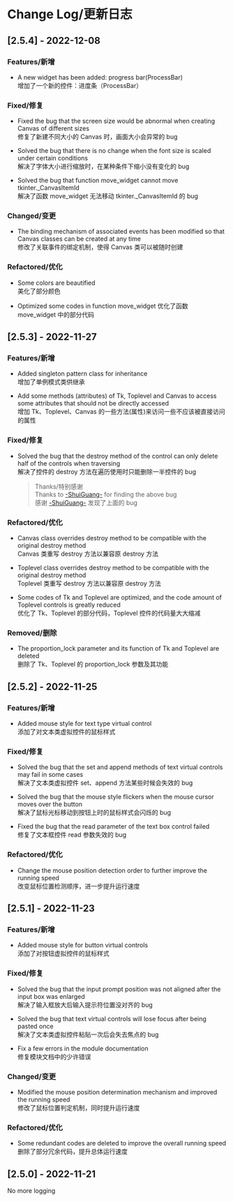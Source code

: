 Change Log/更新日志
==================

[2.5.4] - 2022-12-08
--------------------

### Features/新增

* A new widget has been added: progress bar(ProcessBar)  
增加了一个新的控件：进度条（ProcessBar）

### Fixed/修复

* Fixed the bug that the screen size would be abnormal when creating Canvas of different sizes  
修复了新建不同大小的 Canvas 时，画面大小会异常的 bug

* Solved the bug that there is no change when the font size is scaled under certain conditions  
解决了字体大小进行缩放时，在某种条件下缩小没有变化的 bug

* Solved the bug that function move_widget cannot move tkinter._CanvasItemId  
解决了函数 move_widget 无法移动 tkinter._CanvasItemId 的 bug

### Changed/变更

* The binding mechanism of associated events has been modified so that Canvas classes can be created at any time  
修改了关联事件的绑定机制，使得 Canvas 类可以被随时创建

### Refactored/优化

* Some colors are beautified  
美化了部分颜色

* Optimized some codes in function move_widget
优化了函数 move_widget 中的部分代码

[2.5.3] - 2022-11-27
--------------------

### Features/新增

* Added singleton pattern class for inheritance  
增加了单例模式类供继承

* Add some methods (attributes) of Tk, Toplevel and Canvas to access some attributes that should not be directly accessed  
增加 Tk、Toplevel、Canvas 的一些方法(属性)来访问一些不应该被直接访问的属性

### Fixed/修复

* Solved the bug that the destroy method of the control can only delete half of the controls when traversing  
解决了控件的 destroy 方法在遍历使用时只能删除一半控件的 bug

    > Thanks/特别感谢  
    Thanks to [-ShuiGuang-](https://blog.csdn.net/atlantis618) for finding the above bug  
    感谢 [-ShuiGuang-](https://blog.csdn.net/atlantis618) 发现了上面的 bug

### Refactored/优化

* Canvas class overrides destroy method to be compatible with the original destroy method  
Canvas 类重写 destroy 方法以兼容原 destroy 方法

* Toplevel class overrides destroy method to be compatible with the original destroy method  
Toplevel 类重写 destroy 方法以兼容原 destroy 方法

* Some codes of Tk and Toplevel are optimized, and the code amount of Toplevel controls is greatly reduced  
优化了 Tk、Toplevel 的部分代码，Toplevel 控件的代码量大大缩减

### Removed/删除

* The proportion_lock parameter and its function of Tk and Toplevel are deleted  
删除了 Tk、Toplevel 的 proportion_lock 参数及其功能

[2.5.2] - 2022-11-25
--------------------

### Features/新增

* Added mouse style for text type virtual control  
添加了对文本类虚拟控件的鼠标样式

### Fixed/修复

* Solved the bug that the set and append methods of text virtual controls may fail in some cases  
解决了文本类虚拟控件 set、append 方法某些时候会失效的 bug

* Solved the bug that the mouse style flickers when the mouse cursor moves over the button  
解决了鼠标光标移动到按钮上时的鼠标样式会闪烁的 bug

* Fixed the bug that the read parameter of the text box control failed  
修复了文本框控件 read 参数失效的 bug

### Refactored/优化

* Change the mouse position detection order to further improve the running speed  
改变鼠标位置检测顺序，进一步提升运行速度

[2.5.1] - 2022-11-23
--------------------

### Features/新增

* Added mouse style for button virtual controls  
添加了对按钮虚拟控件的鼠标样式

### Fixed/修复

* Solved the bug that the input prompt position was not aligned after the input box was enlarged  
解决了输入框放大后输入提示符位置没对齐的 bug

* Solved the bug that text virtual controls will lose focus after being pasted once  
解决了文本类虚拟控件粘贴一次后会失去焦点的 bug

* Fix a few errors in the module documentation  
修复模块文档中的少许错误

### Changed/变更

* Modified the mouse position determination mechanism and improved the running speed  
修改了鼠标位置判定机制，同时提升运行速度

### Refactored/优化

* Some redundant codes are deleted to improve the overall running speed  
删除了部分冗余代码，提升总体运行速度

[2.5.0] - 2022-11-21
--------------------

No more logging
